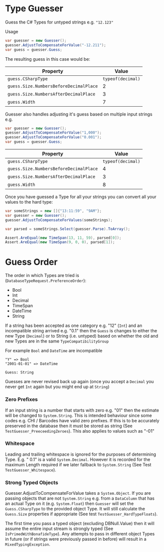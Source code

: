 # Type Guesser

Guess the C# Types for untyped strings e.g. `"12.123"`

Usage

```csharp
var guesser = new Guesser();
guesser.AdjustToCompensateForValue("-12.211");
var guess = guesser.Guess;
```

The resulting guess in this case would be:

|Property  | Value |
|-------|----|
|   `guess.CSharpType`| `typeof(decimal)` |
|   `guess.Size.NumbersBeforeDecimalPlace` | 2 |
|   `guess.Size.NumbersAfterDecimalPlace`| 3 |
|   `guess.Width` | 7 |


Guesser also handles adjusting it's guess based on multiple input strings e.g.


```csharp
var guesser = new Guesser();
guesser.AdjustToCompensateForValue("1,000");
guesser.AdjustToCompensateForValue("0.001");
var guess = guesser.Guess;
```

|Property  | Value |
|-------|----|
|   `guess.CSharpType`| `typeof(decimal)` |
|   `guess.Size.NumbersBeforeDecimalPlace` | 4 |
|   `guess.Size.NumbersAfterDecimalPlace`| 3 |
|   `guess.Width` | 8 |

Once you have guessed a Type for all your strings you can convert all your values to the hard type:

```csharp
var someStrings = new []{"13:11:59", "9AM"};
var guesser = new Guesser();
guesser.AdjustToCompensateForValues(someStrings);

var parsed = someStrings.Select(guesser.Parse).ToArray();

Assert.AreEqual(new TimeSpan(13, 11, 59), parsed[0]);
Assert.AreEqual(new TimeSpan(9, 0, 0), parsed[1]);
```

# Guess Order
The order in which Types are tried is (`DatabaseTypeRequest.PreferenceOrder`):

- Bool
- Int
- Decimal
- TimeSpan
- DateTime 
- String

If a string has been accepted as one category e.g. "12" (`Int`) and an incompatible string arrived e.g. "0.1" then the `Guess` is changes to either the new Type (`Decimal`) or to String (i.e. untyped) based on whether the old and new Types are in the same `TypeCompatibilityGroup`

For example `Bool` and `DateTime` are incompatible

```
"Y" => Bool
"2001-01-01" => DateTime

Guess: String
```

Guesses are never revised back up again (once you accept a `Decimal` you never get `Int` again but you might end up at `String`)

### Zero Prefixes
If an input string is a number that starts with zero e.g. "01" then the estimate will be changed to `System.String`.  This is intended behaviour since some codes e.g. CHI / Barcodes have valid zero prefixes.  If this is to be accurately preserved in the database then it must be stored as string (See `TestGuesser_PreeceedingZeroes`).  This also applies to values such as "-01"

### Whitespace
Leading and trailing whitespace is ignored for the purposes of determining Type.  E.g. " 0.1" is a valid `System.Decimal`.  However it is recorded for the maximum Length required if we later fallback to `System.String` (See Test `TestGuesser_Whitespace`).

### Strong Typed Objects

Guesser.AdjustToCompensateForValue takes a `System.Object`.  If you are passing objects that are not `System.String` e.g. from a `DataColumn` that has an actual Type on it (e.g. `System.Float`) then `Guesser` will set the `Guess.CSharpType` to the provided object Type.  It will still calculate the `Guess.Size` properties if appropriate (See test `TestGuesser_HardTypeFloats`).

The first time you pass a typed object (excluding DBNull.Value) then it will assume the entire input stream is strongly typed (See `IsPrimedWithBonafideType`).  Any attempts to pass in different object Types in future (or if strings were previously passed in before) will result in a `MixedTypingException`.
